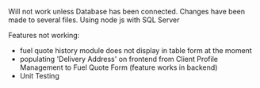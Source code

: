 Will not work unless Database has been connected. Changes have been made to several files. Using node js with SQL Server

Features not working:
- fuel quote history module does not display in table form at the moment
- populating 'Delivery Address' on frontend from Client Profile Management to Fuel Quote Form (feature works in backend)
- Unit Testing
